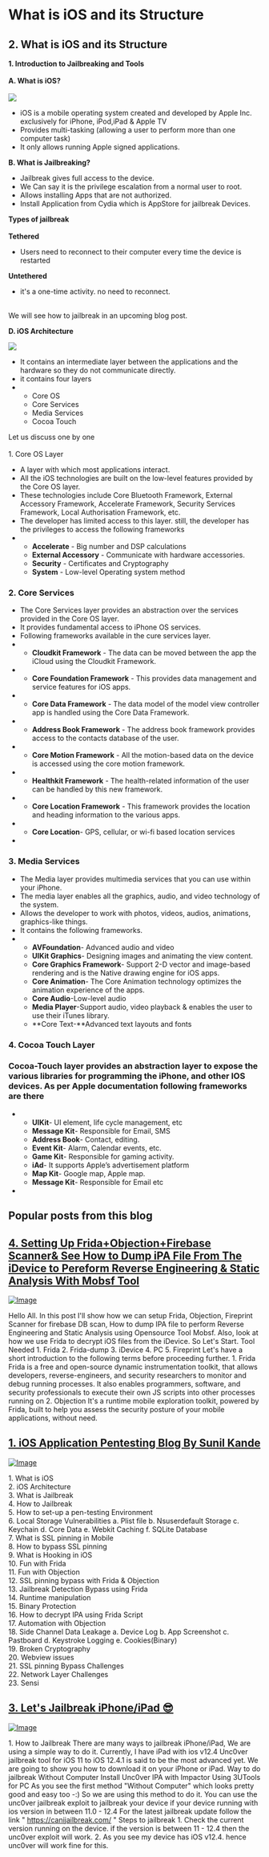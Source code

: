 # **What is iOS and its Structure**

## **&#x20;2. What is iOS and its Structure**

**1. Introduction to Jailbreaking and Tools**\
\
**A. What is iOS?**\
\
[![](https://1.bp.blogspot.com/-7qPWg\_dTzac/Xigdgq5WU-I/AAAAAAAACvk/X37E6pdP\_JYdapxAEeCXSi4XK2xLmea1wCLcBGAsYHQ/s1600/IOS\_13\_Homescreen\_iPhone\_X.png)](https://1.bp.blogspot.com/-7qPWg\_dTzac/Xigdgq5WU-I/AAAAAAAACvk/X37E6pdP\_JYdapxAEeCXSi4XK2xLmea1wCLcBGAsYHQ/s1600/IOS\_13\_Homescreen\_iPhone\_X.png)

* iOS is a mobile operating system created and developed by Apple Inc. exclusively for iPhone, iPod,iPad & Apple TV
* Provides multi-tasking (allowing a user to perform more than one computer task)
* It only allows running Apple signed applications.

&#x20;**B. What is Jailbreaking?**

* Jailbreak gives full access to the device.
* We Can say it is the privilege escalation from a normal user to root.
* Allows installing Apps that are not authorized.
* Install Application from Cydia which is AppStore for jailbreak Devices.

**Types of jailbreak**\
\
&#x20;**Tethered**

* Users need to reconnect to their computer every time the device is restarted&#x20;

**Untethered**

* it's a one-time activity. no need to reconnect.&#x20;

\
&#x20;We will see how to jailbreak in an upcoming blog post.

&#x20;                            **D. iOS Architecture**

![](https://1.bp.blogspot.com/-ODAIuegprrI/XigfUc5pG5I/AAAAAAAACv0/C9a7NOX1zrU9crkqxTr38iUS6phL6W0\_QCLcBGAsYHQ/s320/ios-architecture.webp)

* It contains an intermediate layer between the applications and the hardware so they do not communicate directly.
* it contains four layers
*
  * &#x20;Core OS
  * &#x20;Core Services
  * &#x20;Media Services
  * &#x20;Cocoa Touch

&#x20;Let us discuss one by one\
\
&#x20;1\. Core OS Layer

* A layer with which most applications interact.
* All the iOS technologies are built on the low-level features provided by the Core OS layer.
* These technologies include Core Bluetooth Framework, External Accessory Framework,     Accelerate Framework, Security Services Framework, Local Authorisation Framework, etc.
* The developer has limited access to this layer. still, the developer has the privileges to access the following frameworks
*
  * **Accelerate** - Big number and DSP calculations
  * **External Accessory** - Communicate with hardware accessories.
  * **Security** - Certificates and Cryptography
  * **System** - Low-level Operating system method

### **&#x20;**2. Core Services****

* The Core Services layer provides an abstraction over the services provided in the Core OS layer.
* It provides fundamental access to iPhone OS services.&#x20;
* Following frameworks available in the cure services layer.
*
  * **Cloudkit Framework** - The data can be moved between the app the iCloud using the Cloudkit Framework.
*
  * **Core Foundation Framework** - This provides data management and service features for iOS apps.
*
  * **Core Data Framework** - The data model of the model view controller app is handled using the Core Data Framework.
*
  * **Address Book Framework** - The address book framework provides access to the contacts database of the user.
*
  * **Core Motion Framework** - All the motion-based data on the device is accessed using the core motion framework.
*
  * **Healthkit Framework** - The health-related information of the user can be handled by this new framework.
*
  * **Core Location Framework** - This framework provides the location and heading information to the various apps.
*
  * **Core Location**-  GPS, cellular, or wi-fi based location services
*

### **&#x20;**3. Media Services****

* &#x20;The Media layer provides multimedia services that you can use within your iPhone.
* &#x20;The media layer enables all the graphics, audio, and video technology of the system.&#x20;
* &#x20;Allows the developer to work with photos, videos, audios, animations, graphics-like things.
* &#x20;It contains the following frameworks.
*
  * **AVFoundation**- Advanced audio and video&#x20;
  * **UIKit Graphics**- Designing images and animating the view content.
  * **Core Graphics Framework**- Support 2-D vector and image-based rendering and is the Native drawing engine for iOS apps.
  * **Core Animation**- The Core Animation technology optimizes the animation experience of the apps.
  * **Core Audio**-Low-level audio
  * **Media Player**-Support audio, video playback & enables the user to use their iTunes library.
  * **Core Text-**Advanced text layouts and fonts

### **&#x20;4. Cocoa Touch Layer**

### **Cocoa-Touch layer provides an abstraction layer to expose the various libraries for programming the iPhone, and other IOS devices. As per Apple documentation following frameworks are there&#x20;**

*
  * **UIKit**- UI element, life cycle management, etc
  * **Message Kit**- Responsible for Email, SMS&#x20;
  * **Address Book**- Contact, editing.
  * **Event Kit**- Alarm, Calendar events, etc.
  * **Game Kit**- Responsible for gaming activity.
  * **iAd**- It supports Apple’s advertisement platform&#x20;
  * **Map Kit**- Google map, Apple map.
  * **Message Kit**- Responsible for Email etc &#x20;
*

## **&#x20;Popular posts from this blog**

## **[4. Setting Up Frida+Objection+Firebase Scanner& See How to Dump iPA File From The iDevice to Pereform Reverse Engineering & Static Analysis With Mobsf Tool](https://techfrendz007.blogspot.com/2020/04/4-setting-up-fridaobjectionfirebase.html)**

&#x20;[![Image](https://1.bp.blogspot.com/-qKjpHEm4N20/XpxfTeI-i7I/AAAAAAAAFm8/zRnMp6XEyUUrYAcdhLm6UPq5Nfu3s5yygCLcBGAsYHQ/s640/iphone-app-development.jpg)](https://techfrendz007.blogspot.com/2020/04/4-setting-up-fridaobjectionfirebase.html)

Hello All. In this post I'll show how we can setup Frida, Objection, Fireprint Scanner for firebase DB scan, How to dump IPA file to perform Reverse Engineering and Static Analysis using Opensource Tool Mobsf. Also, look at how we use Frida to decrypt iOS files from the iDevice. So Let's Start. Tool Needed  1. Frida 2. Frida-dump 3. iDevice 4. PC  5. Fireprint Let's have a short introduction to the following terms before proceeding further. 1. Frida Frida is a free and open-source dynamic instrumentation toolkit, that allows developers, reverse-engineers, and security researchers to monitor and debug running processes. It also enables programmers, software, and security professionals to execute their own JS scripts into other processes running on 2. Objection It's a runtime mobile exploration toolkit, powered by Frida, built to help you assess the security posture of your mobile applications, without need.

## **[1. iOS Application Pentesting Blog By Sunil Kande](https://techfrendz007.blogspot.com/2020/01/application-pentesting-series.html)**

&#x20;[![Image](https://1.bp.blogspot.com/-VuD4wAcQ-Bk/XkY870z4xUI/AAAAAAAAEJM/\_NxH1udEBxwUKosZm4GbqWaa9PngiqqlQCLcBGAsYHQ/s640/apple\_46-wallpaper-960x600.jpg)](https://techfrendz007.blogspot.com/2020/01/application-pentesting-series.html)

1\. What is iOS \
2\. iOS Architecture \
3\. What is Jailbreak  \
4\. How to Jailbreak \
5\. How to set-up a pen-testing Environment\
6\. Local Storage Vulnerabilities     a. Plist file      b. Nsuserdefault Storage      c. Keychain      d. Core Data      e. Webkit Caching      f. SQLite Database \
7\. What is SSL pinning in Mobile \
8\. How to bypass SSL pinning \
9\. What is Hooking in iOS \
10\. Fun with Frida \
11\. Fun with Objection \
12\. SSL pinning bypass with Frida & Objection  \
13\. Jailbreak Detection Bypass using Frida \
14\. Runtime manipulation \
15\. Binary Protection  \
16\. How to decrypt IPA using Frida Script \
17\. Automation with Objection \
18\. Side Channel Data Leakage      a. Device Log      b. App Screenshot      c. Pastboard      d. Keystroke Logging       e. Cookies(Binary) \
19\. Broken Cryptography  \
20\. Webview issues \
21\. SSL pinning Bypass Challenges  \
22\. Network Layer Challenges \
23\. Sensi

## **[3. Let's Jailbreak iPhone/iPad 😎](https://techfrendz007.blogspot.com/2020/02/3-lets-jailbreak-iphoneipad.html)**

&#x20;[![Image](https://1.bp.blogspot.com/-7tUyE06-O2I/XVwI37N5QoI/AAAAAAAA0yY/K0ABU8eE75gwAbGWQgBupFoTCy2paVSzQCLcBGAs/s728-e100/ios-iphone-jailbreak-exploit.jpg)](https://techfrendz007.blogspot.com/2020/02/3-lets-jailbreak-iphoneipad.html)

&#x20;1\. How to Jailbreak There are many ways to jailbreak iPhone/iPad, We are using a simple way to do it. Currently, I have iPad with ios v12.4  Unc0ver jailbreak tool for iOS 11 to iOS 12.4.1 is said to be the most advanced yet. We are going to show you how to download it on your iPhone or iPad. Way to do jailbreak Without Computer Install Unc0ver IPA with Impactor Using 3UTools for PC As you see the first method "Without Computer" which looks pretty good and easy too -:) So we are using this method to do it. You can use the unc0ver jailbreak exploit to jailbreak your device if your device running with ios version in between 11.0 - 12.4 For the latest jailbreak update follow the link " https://canijailbreak.com/ " Steps to jailbreak   1. Check the current version running on the device. if the version is between 11 - 12.4 then the unc0ver exploit will work. 2. As you see my device has iOS v12.4. hence unc0ver will work fine for this.
